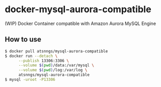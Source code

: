 # docker-mysql-aurora-compatible

(WIP) Docker Container compatible with Amazon Aurora MySQL Engine

## How to use

```sh
$ docker pull atsnngs/mysql-aurora-compatible
$ docker run --detach \
      --publish 13306:3306 \
      --volume $(pwd)/data:/var/mysql \
      --volume $(pwd)/log:/var/log \
      atsnngs/mysql-aurora-compatible
$ mysql -uroot -P13306
```

